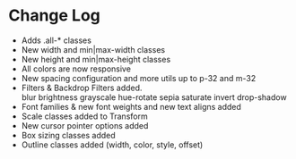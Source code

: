 # Change Log

- Adds .all-* classes
- New width and min|max-width classes
- New height and min|max-height classes
- All colors are now responsive
- New spacing configuration and more utils up to p-32 and m-32
- Filters & Backdrop Filters added.   
    blur
    brightness
    grayscale
    hue-rotate
    sepia
    saturate
    invert
    drop-shadow
- Font families & new font weights and new text aligns added
- Scale classes added to Transform
- New cursor pointer options added
- Box sizing classes added
- Outline classes added (width, color, style, offset)